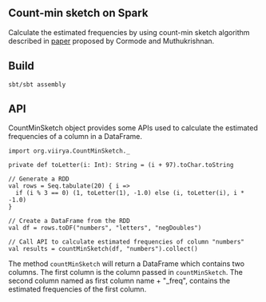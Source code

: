 
## Count-min sketch on Spark

Calculate the estimated frequencies by using count-min sketch algorithm described in [paper](http://dx.doi.org/10.1016/j.jalgor.2003.12.001) proposed by Cormode and Muthukrishnan.

## Build

    sbt/sbt assembly

## API

CountMinSketch object provides some APIs used to calculate the estimated frequencies of a column in a DataFrame.

    import org.viirya.CountMinSketch._

    private def toLetter(i: Int): String = (i + 97).toChar.toString

    // Generate a RDD
    val rows = Seq.tabulate(20) { i =>
      if (i % 3 == 0) (1, toLetter(1), -1.0) else (i, toLetter(i), i * -1.0)
    }

    // Create a DataFrame from the RDD
    val df = rows.toDF("numbers", "letters", "negDoubles")

    // Call API to calculate estimated frequencies of column "numbers"
    val results = countMinSketch(df, "numbers").collect()

The method `countMinSketch` will return a DataFrame which contains two columns. The first column is the column passed in `countMinSketch`. The second column named as first column name + "_freq", contains the estimated frequencies of the first column.



